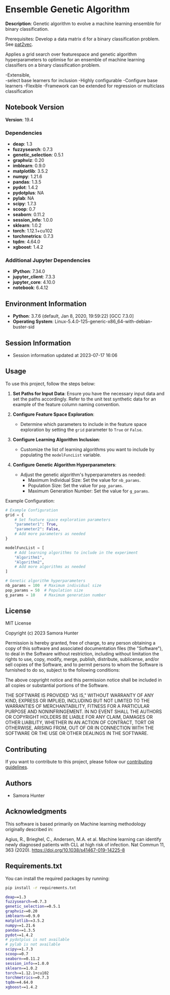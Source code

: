 # Ensemble Genetic Algorithm

**Description**: Genetic algorithm to evolve a machine learning ensemble for binary classification.

Prerequisites:
Develop a data matrix d for a binary classification problem. See [pat2vec](https://github.com/SamoraHunter/pat2vec).

Applies a grid search over featurespace and genetic algorithm hyperparameters to optimise for an ensemble of machine learning classifiers on a binary classification problem. 

-Extensible,  
  -select base learners for inclusion
-Highly configurable
  -Configure base learners 
-Flexible
  -Framework can be extended for regression or multiclass classification

## Notebook Version

**Version**: 19.4

### Dependencies

- **deap**: 1.3
- **fuzzysearch**: 0.7.3
- **genetic_selection**: 0.5.1
- **graphviz**: 0.20
- **imblearn**: 0.9.0
- **matplotlib**: 3.5.2
- **numpy**: 1.21.6
- **pandas**: 1.3.5
- **pydot**: 1.4.2
- **pydotplus**: NA
- **pylab**: NA
- **scipy**: 1.7.3
- **scoop**: 0.7
- **seaborn**: 0.11.2
- **session_info**: 1.0.0
- **sklearn**: 1.0.2
- **torch**: 1.12.1+cu102
- **torchmetrics**: 0.7.3
- **tqdm**: 4.64.0
- **xgboost**: 1.4.2

### Additional Jupyter Dependencies

- **IPython**: 7.34.0
- **jupyter_client**: 7.3.3
- **jupyter_core**: 4.10.0
- **notebook**: 6.4.12

## Environment Information

- **Python**: 3.7.6 (default, Jan 8, 2020, 19:59:22) [GCC 7.3.0]
- **Operating System**: Linux-5.4.0-125-generic-x86_64-with-debian-buster-sid

## Session Information

- Session information updated at 2023-07-17 16:06

## Usage

To use this project, follow the steps below:

1. **Set Paths for Input Data**: Ensure you have the necessary input data and set the paths accordingly. Refer to the unit test synthetic data for an example of the feature column naming convention.

2. **Configure Feature Space Exploration**:
   - Determine which parameters to include in the feature space exploration by setting the `grid` parameter to `True` or `False`.

3. **Configure Learning Algorithm Inclusion**:
   - Customize the list of learning algorithms you want to include by populating the `modelFuncList` variable.

4. **Configure Genetic Algorithm Hyperparameters**:
   - Adjust the genetic algorithm's hyperparameters as needed:
     - Maximum Individual Size: Set the value for `nb_params`.
     - Population Size: Set the value for `pop_params`.
     - Maximum Generation Number: Set the value for `g_params`.

Example Configuration:

```python
# Example Configuration
grid = {
    # Set feature space exploration parameters
    "parameter1": True,
    "parameter2": False,
    # Add more parameters as needed
}

modelFuncList = [
    # Add learning algorithms to include in the experiment
    "Algorithm1",
    "Algorithm2",
    # Add more algorithms as needed
]

# Genetic algorithm hyperparameters
nb_params = 100  # Maximum individual size
pop_params = 50  # Population size
g_params = 10    # Maximum generation number

```

## License

MIT License

Copyright (c) 2023 Samora Hunter

Permission is hereby granted, free of charge, to any person obtaining a copy
of this software and associated documentation files (the "Software"), to deal
in the Software without restriction, including without limitation the rights
to use, copy, modify, merge, publish, distribute, sublicense, and/or sell
copies of the Software, and to permit persons to whom the Software is
furnished to do so, subject to the following conditions:

The above copyright notice and this permission notice shall be included in
all copies or substantial portions of the Software.

THE SOFTWARE IS PROVIDED "AS IS," WITHOUT WARRANTY OF ANY KIND, EXPRESS OR
IMPLIED, INCLUDING BUT NOT LIMITED TO THE WARRANTIES OF MERCHANTABILITY,
FITNESS FOR A PARTICULAR PURPOSE AND NONINFRINGEMENT. IN NO EVENT SHALL THE
AUTHORS OR COPYRIGHT HOLDERS BE LIABLE FOR ANY CLAIM, DAMAGES OR OTHER
LIABILITY, WHETHER IN AN ACTION OF CONTRACT, TORT OR OTHERWISE, ARISING FROM,
OUT OF OR IN CONNECTION WITH THE SOFTWARE OR THE USE OR OTHER DEALINGS IN
THE SOFTWARE.


## Contributing

If you want to contribute to this project, please follow our [contributing guidelines](CONTRIBUTING.md).

## Authors

- Samora Hunter 

## Acknowledgments

This software is based primarily on Machine learning methodology originally described in:

Agius, R., Brieghel, C., Andersen, M.A. et al. Machine learning can identify newly diagnosed patients with CLL at high risk of infection. Nat Commun 11, 363 (2020). https://doi.org/10.1038/s41467-019-14225-8

## Requirements.txt

You can install the required packages by running:

```bash
pip install -r requirements.txt

deap==1.3
fuzzysearch==0.7.3
genetic_selection==0.5.1
graphviz==0.20
imblearn==0.9.0
matplotlib==3.5.2
numpy==1.21.6
pandas==1.3.5
pydot==1.4.2
# pydotplus is not available
# pylab is not available
scipy==1.7.3
scoop==0.7
seaborn==0.11.2
session_info==1.0.0
sklearn==1.0.2
torch==1.12.1+cu102
torchmetrics==0.7.3
tqdm==4.64.0
xgboost==1.4.2

